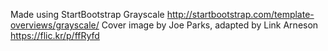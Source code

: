 Made using StartBootstrap Grayscale http://startbootstrap.com/template-overviews/grayscale/
Cover image by Joe Parks, adapted by Link Arneson https://flic.kr/p/ffRyfd
